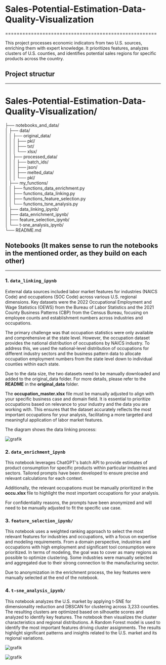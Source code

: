 # Sales-Potential-Estimation-Data-Quality-Visualization
=====================================================

This project processes economic indicators from two U.S. sources, enriching them with expert knowledge. 
It prioritizes features, analyzes clusters of U.S. counties, and identifies potential sales regions 
for specific products across the country.


## Project structur
---------------

# Sales-Potential-Estimation-Data-Quality-Visualization/

├── notebooks_and_data/  
│   ├── data/  
│   │   ├── original_data/  
│   │   │   ├── pkl/  
│   │   │   ├── txt/  
│   │   │   └── xlsx/  
│   │   ├── processed_data/  
│   │   │   ├── batch_ids/  
│   │   │   ├── json/  
│   │   │   ├── melted_data/  
│   │   │   └── pkl/  
│   ├── my_functions/  
│   │   ├── functions_data_enrichment.py  
│   │   ├── functions_data_linking.py  
│   │   ├── functions_feature_selection.py  
│   │   └── functions_tsne_analysis.py  
│   ├── data_linking_ipynb/  
│   ├── data_enrichment_ipynb/  
│   ├── feature_selection_ipynb/  
│   └── t-sne_analysis_ipynb/  
└── README.md

## Notebooks (It makes sense to run the notebooks in the mentioned order, as they build on each other)
----------
### 1. `data_linking_ipynb`
External data sources included labor market features for industries (NAICS Code) and occupations (SOC Code) across various U.S. regional dimensions. Key datasets were the 2022 Occupational Employment and Wage Statistics (OEWS) from the Bureau of Labor Statistics and the 2021 County Business Patterns (CBP) from the Census Bureau, focusing on employee counts and establishment numbers across industries and occupations.

The primary challenge was that occupation statistics were only available and comprehensive at the state level. However, the occupation dataset provides the national distribution of occupations by NAICS industry. To address this, we used the national-level distribution of occupations for different industry sectors and the business pattern data to allocate occupation employment numbers from the state level down to individual counties within each state.

Due to the data size, the two datasets need to be manually downloaded and added to the original_data folder. For more details, please refer to the **README** in the **original_data** folder.

The **occupation_master.xlsx** file must be manually adjusted to align with your specific business case and domain field. It is essential to prioritize occupations based on relevance to your industry and the data you are working with. This ensures that the dataset accurately reflects the most important occupations for your analysis, facilitating a more targeted and meaningful application of labor market features.

The diagram shows the data linking process: 

![grafik](https://github.com/user-attachments/assets/cc4fb0f0-720d-433e-b8c0-39c1a7af8848)


### 2. `data_enrichment_ipynb`
This notebook leverages ChatGPT's batch API to provide estimates of product consumption for specific products within particular industries and sectors. Tailored prompts have been developed to ensure precise and relevant calculations for each context. 

Additionally, the relevant occupations must be manually prioritized in the **occu.xlsx** file to highlight the most important occupations for your analysis.

For confidentiality reasons, the prompts have been anonymized and will need to be manually adjusted to fit the specific use case.

### 3. `feature_selection_ipynb/`
This notebook uses a weighted ranking approach to select the most relevant features for industries and occupations, with a focus on expertise and modeling requirements. From a domain perspective, industries and occupations with high employment and significant tool consumption were prioritized. In terms of modeling, the goal was to cover as many regions as possible to optimize clustering. Some industries were manually selected and aggregated due to their strong connection to the manufacturing sector.

Due to anonymization in the enrichment process, the key features were manually selected at the end of the notebook.

### 4. `t-sne_analysis_ipynb/`
This notebook analyzes the U.S. market by applying t-SNE for dimensionality reduction and DBSCAN for clustering across 3,233 counties. The resulting clusters are optimized based on silhouette scores and analyzed to identify key features. The notebook then visualizes the cluster characteristics and regional distributions. A Random Forest model is used to identify the most important features driving cluster assignments. The results highlight significant patterns and insights related to the U.S. market and its regional variations.

![grafik](https://github.com/user-attachments/assets/dd4acd34-627e-41b6-98f0-811a07670ba1)

![grafik](https://github.com/user-attachments/assets/b2d8fa7c-f268-4bbe-bf1f-e533fde59038)




